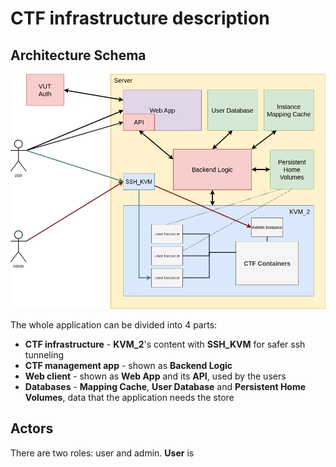 # CTF infrastructure description

## Architecture Schema
![architecture](./resources/architecture.png)

The whole application can be divided into 4 parts:
- **CTF infrastructure** - **KVM_2**'s content with **SSH_KVM** for safer ssh tunneling
- **CTF management app** - shown as **Backend Logic**
- **Web client** - shown as **Web App** and its **API**, used by the users
- **Databases** - **Mapping Cache**, **User Database** and **Persistent Home Volumes**, data that the application needs the store

## Actors
There are two roles: user and admin. **User** is 